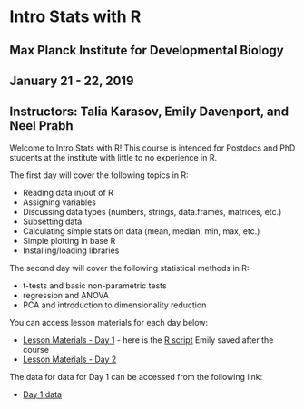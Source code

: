 # Intro Stats with R
## Max Planck Institute for Developmental Biology
## January 21 - 22, 2019
## Instructors: Talia Karasov, Emily Davenport, and Neel Prabh

Welcome to Intro Stats with R! 
This course is intended for Postdocs and PhD students at the institute with little to no experience in R. 

The first day will cover the following topics in R:

* Reading data in/out of R
* Assigning variables
* Discussing data types (numbers, strings, data.frames, matrices, etc.)
* Subsetting data
* Calculating simple stats on data (mean, median, min, max, etc.)
* Simple plotting in base R
* Installing/loading libraries


The second day will cover the following statistical methods in R: 

* t-tests and basic non-parametric tests
* regression and ANOVA
* PCA and introduction to dimensionality reduction

You can access lesson materials for each day below:

* [Lesson Materials - Day 1](day1_R.html) - here is the [R script](https://raw.githubusercontent.com/erdavenport/MPI_Intro_Stats_with_R/master/stats_in_R.R) Emily saved after the course
* [Lesson Materials - Day 2](day2_stats_tkarasov.html)

The data for data for Day 1 can be accessed from the following link:
* [Day 1 data](https://raw.githubusercontent.com/erdavenport/MPI_Intro_Stats_with_R/master/surveys_complete.csv)